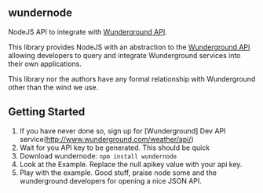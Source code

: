 wundernode
-------
NodeJS API to integrate with [Wunderground API](http://www.wunderground.com/weather/api/).

This library provides NodeJS with an abstraction to the [Wunderground API](http://http://www.wunderground.com/weather/api/) allowing developers to query and integrate Wunderground services into their own applications.

This library nor the authors have any formal relationship with Wunderground other than the  wind we use.

## Getting Started

 1. If you have never done so, sign up for [Wunderground] Dev API service(http://www.wunderground.com/weather/api/) 
 2. Wait for you API key to be generated. This should be quick
 3. Download wundernode: `npm install wundernode`
 4. Look at the Example. Replace the null apikey value with your api key.
 5. Play with the example. Good stuff, praise node some and the wunderground developers for opening a nice JSON API.
